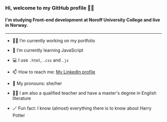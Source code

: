 ### Hi, welcome to my GitHub profile :tipping_hand_woman:

#### I'm studying Front-end development at Noroff University College and live in Norway.

___

- :woman_technologist: I’m currently working on my portfolio
- 🌱 I’m currently learning JavaScript
- 💻 I use `.html`, `.css` and `.js`
- 📫 How to reach me: [My LinkedIn profile](https://www.linkedin.com/in/kristine-bache-a033ab173/)

- 🌻 My pronouns: she/her
- :woman_teacher: I am also a qualified teacher and have a master's degree in English literature 
- :magic_wand: Fun fact: I know (almost) everything there is to know about Harry Potter
